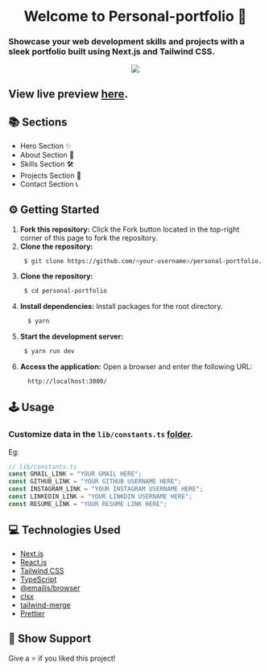 <h1 align="center">Welcome to Personal-portfolio 👋</h1>

### Showcase your web development skills and projects with a sleek portfolio built using Next.js and Tailwind CSS.

<p align="center">
  <kbd>
    <img src="https://github.com/programmer-rahul/personal-portfolio/blob/main/public/logo/logo.png"></img>
  </kbd>
</p>

## View live preview **[here](https://programmer-rahul.vercel.app)**.

## 📚 Sections

- Hero Section ✨
- About Section 👤
- Skills Section 🛠️
- Projects Section 🚀
- Contact Section 📞

## ⚙️ Getting Started

1. **Fork this repository:** Click the Fork button located in the top-right corner of this page to fork the repository.
2. **Clone the repository:**
   ```bash
    $ git clone https://github.com/<your-username>/personal-portfolio.git
   ```
3. **Clone the repository:**
   ```bash
    $ cd personal-portfolio
   ```
4. **Install dependencies:**
   Install packages for the root directory.
   ```bash
     $ yarn
   ```
5. **Start the development server:**
   ```bash
    $ yarn run dev
   ```
6. **Access the application:**
   Open a browser and enter the following URL:
   ```bash
     http://localhost:3000/
   ```

## 🕹️ Usage

### Customize data in the `lib/constants.ts` [folder](https://github.com/programmer-rahul/personal-portfolio/blob/main/lib/constants.ts).

Eg:

```javascript
// lib/constants.ts
const GMAIL_LINK = "YOUR GMAIL HERE";
const GITHUB_LINK = "YOUR GITHUB USERNAME HERE";
const INSTAGRAM_LINK = "YOUR INSTAGRAM USERNAME HERE";
const LINKEDIN_LINK = "YOUR LINKDIN USERNAME HERE";
const RESUME_LINK = "YOUR RESUME LINK HERE";
```

## 💻 Technologies Used

- [Next.js](https://nextjs.org/)
- [React.js](https://reactjs.org/)
- [Tailwind CSS](https://tailwindcss.com/)
- [TypeScript](https://www.typescriptlang.org/)
- [@emailjs/browser](https://www.emailjs.com/docs/sdk/browser/)
- [clsx](https://github.com/lukeed/clsx)
- [tailwind-merge](https://github.com/dcastil/tailwind-merge)
- [Prettier](https://prettier.io/)

## 💖 Show Support

Give a ⭐️ if you liked this project!

